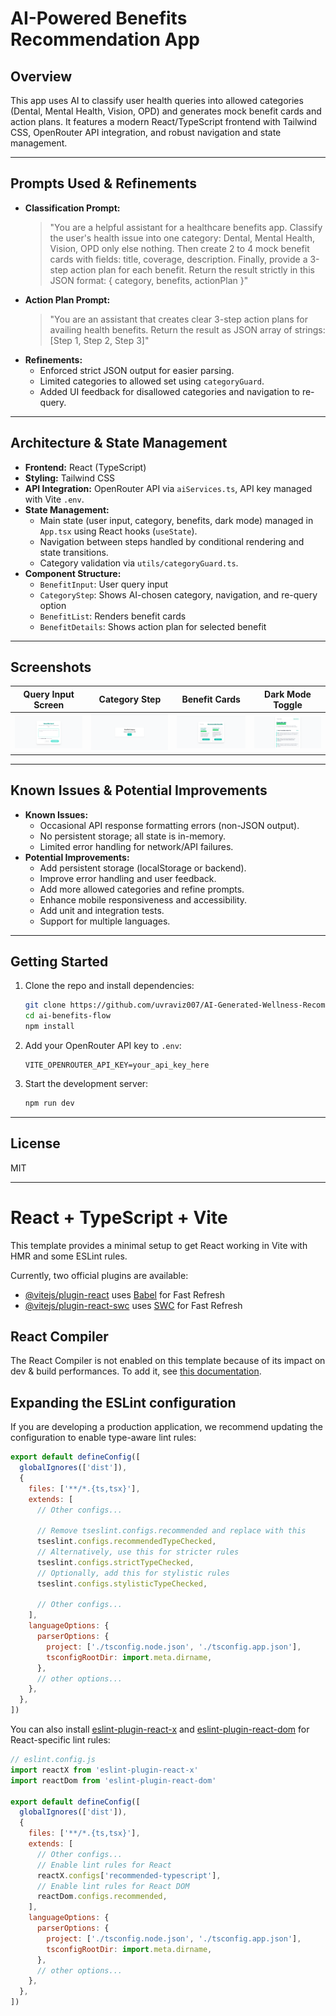 # AI-Powered Benefits Recommendation App

## Overview
This app uses AI to classify user health queries into allowed categories (Dental, Mental Health, Vision, OPD) and generates mock benefit cards and action plans. It features a modern React/TypeScript frontend with Tailwind CSS, OpenRouter API integration, and robust navigation and state management.

---

## Prompts Used & Refinements
- **Classification Prompt:**
  > "You are a helpful assistant for a healthcare benefits app. Classify the user's health issue into one category: Dental, Mental Health, Vision, OPD only else nothing. Then create 2 to 4 mock benefit cards with fields: title, coverage, description. Finally, provide a 3-step action plan for each benefit. Return the result strictly in this JSON format: { category, benefits, actionPlan }"
- **Action Plan Prompt:**
  > "You are an assistant that creates clear 3-step action plans for availing health benefits. Return the result as JSON array of strings: [Step 1, Step 2, Step 3]"
- **Refinements:**
  - Enforced strict JSON output for easier parsing.
  - Limited categories to allowed set using `categoryGuard`.
  - Added UI feedback for disallowed categories and navigation to re-query.

---

## Architecture & State Management
- **Frontend:** React (TypeScript)
- **Styling:** Tailwind CSS
- **API Integration:** OpenRouter API via `aiServices.ts`, API key managed with Vite `.env`.
- **State Management:**
  - Main state (user input, category, benefits, dark mode) managed in `App.tsx` using React hooks (`useState`).
  - Navigation between steps handled by conditional rendering and state transitions.
  - Category validation via `utils/categoryGuard.ts`.
- **Component Structure:**
  - `BenefitInput`: User query input
  - `CategoryStep`: Shows AI-chosen category, navigation, and re-query option
  - `BenefitList`: Renders benefit cards
  - `BenefitDetails`: Shows action plan for selected benefit

---

## Screenshots

| Query Input Screen | Category Step | Benefit Cards | Dark Mode Toggle |
|-------------------|--------------|--------------|------------------|
| ![Query Input](images/screen1.png) | ![Category Step](images/screen2.png) | ![Benefit Cards](images/screen3.png) | ![Dark Mode Toggle](images/screen4.png) |

---

## Known Issues & Potential Improvements
- **Known Issues:**
  - Occasional API response formatting errors (non-JSON output).
  - No persistent storage; all state is in-memory.
  - Limited error handling for network/API failures.
- **Potential Improvements:**
  - Add persistent storage (localStorage or backend).
  - Improve error handling and user feedback.
  - Add more allowed categories and refine prompts.
  - Enhance mobile responsiveness and accessibility.
  - Add unit and integration tests.
  - Support for multiple languages.

---

## Getting Started
1. Clone the repo and install dependencies:
   ```sh
   git clone https://github.com/uvraviz007/AI-Generated-Wellness-Recommendation-Board.git
   cd ai-benefits-flow
   npm install
   ```
2. Add your OpenRouter API key to `.env`:
   ```env
   VITE_OPENROUTER_API_KEY=your_api_key_here
   ```
3. Start the development server:
   ```sh
   npm run dev
   ```

---

## License
MIT

---

# React + TypeScript + Vite

This template provides a minimal setup to get React working in Vite with HMR and some ESLint rules.

Currently, two official plugins are available:

- [@vitejs/plugin-react](https://github.com/vitejs/vite-plugin-react/blob/main/packages/plugin-react) uses [Babel](https://babeljs.io/) for Fast Refresh
- [@vitejs/plugin-react-swc](https://github.com/vitejs/vite-plugin-react/blob/main/packages/plugin-react-swc) uses [SWC](https://swc.rs/) for Fast Refresh

## React Compiler

The React Compiler is not enabled on this template because of its impact on dev & build performances. To add it, see [this documentation](https://react.dev/learn/react-compiler/installation).

## Expanding the ESLint configuration

If you are developing a production application, we recommend updating the configuration to enable type-aware lint rules:

```js
export default defineConfig([
  globalIgnores(['dist']),
  {
    files: ['**/*.{ts,tsx}'],
    extends: [
      // Other configs...

      // Remove tseslint.configs.recommended and replace with this
      tseslint.configs.recommendedTypeChecked,
      // Alternatively, use this for stricter rules
      tseslint.configs.strictTypeChecked,
      // Optionally, add this for stylistic rules
      tseslint.configs.stylisticTypeChecked,

      // Other configs...
    ],
    languageOptions: {
      parserOptions: {
        project: ['./tsconfig.node.json', './tsconfig.app.json'],
        tsconfigRootDir: import.meta.dirname,
      },
      // other options...
    },
  },
])
```

You can also install [eslint-plugin-react-x](https://github.com/Rel1cx/eslint-react/tree/main/packages/plugins/eslint-plugin-react-x) and [eslint-plugin-react-dom](https://github.com/Rel1cx/eslint-react/tree/main/packages/plugins/eslint-plugin-react-dom) for React-specific lint rules:

```js
// eslint.config.js
import reactX from 'eslint-plugin-react-x'
import reactDom from 'eslint-plugin-react-dom'

export default defineConfig([
  globalIgnores(['dist']),
  {
    files: ['**/*.{ts,tsx}'],
    extends: [
      // Other configs...
      // Enable lint rules for React
      reactX.configs['recommended-typescript'],
      // Enable lint rules for React DOM
      reactDom.configs.recommended,
    ],
    languageOptions: {
      parserOptions: {
        project: ['./tsconfig.node.json', './tsconfig.app.json'],
        tsconfigRootDir: import.meta.dirname,
      },
      // other options...
    },
  },
])
```
